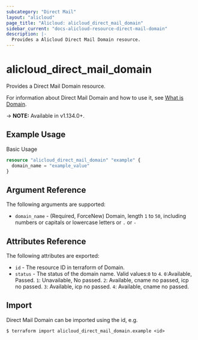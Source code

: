 ```yaml
---
subcategory: "Direct Mail"
layout: "alicloud"
page_title: "Alicloud: alicloud_direct_mail_domain"
sidebar_current: "docs-alicloud-resource-direct-mail-domain"
description: |-
  Provides a Alicloud Direct Mail Domain resource.
---
```


# alicloud\_direct\_mail\_domain

Provides a Direct Mail Domain resource.

For information about Direct Mail Domain and how to use it, see [What is Domain](https://www.alibabacloud.com/help/en/doc-detail/29414.htm).

-> **NOTE:** Available in v1.134.0+.

## Example Usage

Basic Usage

```terraform
resource "alicloud_direct_mail_domain" "example" {
  domain_name = "example_value"
}

```

## Argument Reference

The following arguments are supported:

* `domain_name` - (Required, ForceNew) Domain, length `1` to `50`, including numbers or capitals or lowercase letters or `.` or `-`

## Attributes Reference

The following attributes are exported:

* `id` - The resource ID in terraform of Domain.
* `status` - The status of the domain name. Valid values:`0` to `4`. `0`:Available, Passed. `1`: Unavailable, No passed. `2`: Available, cname no passed, icp no passed. `3`: Available, icp no passed. `4`: Available, cname no passed.

## Import

Direct Mail Domain can be imported using the id, e.g.

```shell
$ terraform import alicloud_direct_mail_domain.example <id>
```
